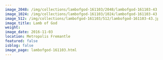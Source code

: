 ```yaml
---
image_2048: /img/collections/lambofgod-161103/2048/lambofgod-161103-43.jpg
image_1024: /img/collections/lambofgod-161103/1024/lambofgod-161103-43.jpg
image_512: /img/collections/lambofgod-161103/512/lambofgod-161103-43.jpg
image_title: Lamb of God
weight: 
image_date: 2016-11-03
location: Metropolis Fremantle
featured: false
isblog: false
image_page: lambofgod-161103.html
---
```

